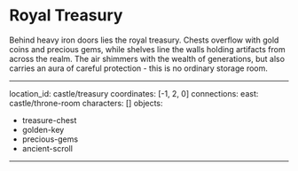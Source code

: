 # Royal Treasury

Behind heavy iron doors lies the royal treasury. Chests overflow with gold coins and precious gems, while shelves line the walls holding artifacts from across the realm. The air shimmers with the wealth of generations, but also carries an aura of careful protection - this is no ordinary storage room.

---
location_id: castle/treasury
coordinates: [-1, 2, 0]
connections:
  east: castle/throne-room
characters: []
objects:
  - treasure-chest
  - golden-key
  - precious-gems
  - ancient-scroll
---